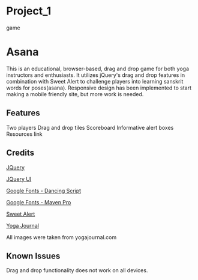 # Project_1
game 

<h1>Asana </h1>
<p>This is an educational, browser-based, drag and drop game for both yoga instructors and enthusiasts. It utilizes jQuery's drag and drop features in combination with Sweet Alert to challenge players into learning sanskrit words for poses(asana). Responsive design has been implemented to start making a mobile friendly site, but more work is needed.</p>

<h2>Features</h2>
Two players
Drag and drop tiles
Scoreboard
Informative alert boxes
Resources link 


<h2> Credits </h2>
<a href="http://jquery.com/"><p>JQuery</p></a>
<a href="http://jqueryui.com/"><p>JQuery UI</p></a>
<a href="https://www.google.com/fonts/specimen/Dancing+Script/"><p>Google Fonts - Dancing Script</p></a>
<a href="https://www.google.com/fonts/specimen/Maven+Pro"><p>Google Fonts - Maven Pro</p></a>
<a href="http://t4t5.github.io/sweetalert/"><p>Sweet Alert</p> </a>
<a href="http://www.yogajournal.com/pose-finder/"><p> Yoga Journal </p> </a>

<p>All images were taken from yogajournal.com<p>


<h2>Known Issues</h2>
Drag and drop functionality does not work on all devices.
